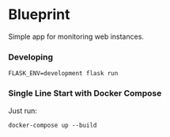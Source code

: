 # Blueprint

Simple app for monitoring web instances.

### Developing

```
FLASK_ENV=development flask run
```

### Single Line Start with Docker Compose

Just run:

```
docker-compose up --build
```
